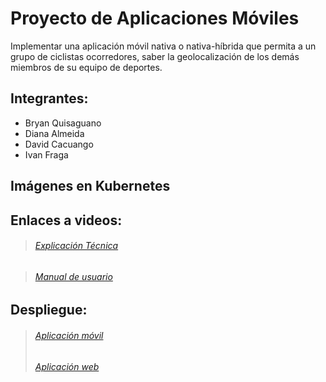 # Proyecto de Aplicaciones Móviles

Implementar una aplicación móvil nativa o nativa-híbrida que permita a un grupo de ciclistas ocorredores, saber la geolocalización de los demás miembros de su equipo de deportes.

## Integrantes:
- Bryan Quisaguano
- Diana Almeida
- David Cacuango
- Ivan Fraga

## Imágenes en Kubernetes


## Enlaces a videos:
> ######  [Explicación Técnica](https://youtu.be/T1SgVZopxSE)

> ######  [Manual de usuario](https://youtu.be/MsEs8JwysdI)

## Despliegue:
> ######  [Aplicación móvil](https://youtu.be/T1SgVZopxSE)
> ######  [Aplicación web](https://appweb-bcd38.web.app/)
